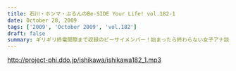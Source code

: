 ```yaml
---
title: 石川・ホンマ・ぶるんのBe-SIDE Your Life! vol.182-1
date: October 28, 2009
tags: ['2009', 'October 2009', 'vol.182']
draft: false
summary: ギリギリ終電間際まで収録のビーサイメンバー！始まったら終わらない女子アナ談義に華が咲いていますが・・・NAMAE
---
```


http://project-phi.ddo.jp/ishikawa/ishikawa182_1.mp3